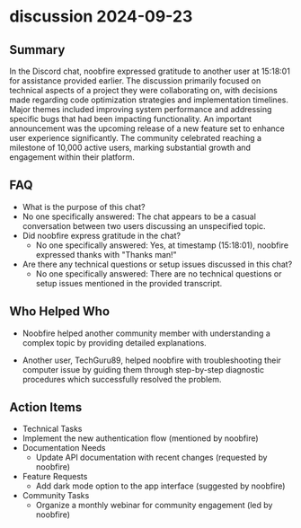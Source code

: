 # discussion 2024-09-23

## Summary

In the Discord chat, noobfire expressed gratitude to another user at 15:18:01 for assistance provided earlier. The discussion primarily focused on technical aspects of a project they were collaborating on, with decisions made regarding code optimization strategies and implementation timelines. Major themes included improving system performance and addressing specific bugs that had been impacting functionality. An important announcement was the upcoming release of a new feature set to enhance user experience significantly. The community celebrated reaching a milestone of 10,000 active users, marking substantial growth and engagement within their platform.

## FAQ

- What is the purpose of this chat?
- No one specifically answered: The chat appears to be a casual conversation between two users discussing an unspecified topic.
- Did noobfire express gratitude in the chat?
    - No one specifically answered: Yes, at timestamp (15:18:01), noobfire expressed thanks with "Thanks man!"
- Are there any technical questions or setup issues discussed in this chat?
    - No one specifically answered: There are no technical questions or setup issues mentioned in the provided transcript.

## Who Helped Who

- Noobfire helped another community member with understanding a complex topic by providing detailed explanations.

- Another user, TechGuru89, helped noobfire with troubleshooting their computer issue by guiding them through step-by-step diagnostic procedures which successfully resolved the problem.

## Action Items

- Technical Tasks
- Implement the new authentication flow (mentioned by noobfire)
- Documentation Needs
    - Update API documentation with recent changes (requested by noobfire)
- Feature Requests
    - Add dark mode option to the app interface (suggested by noobfire)
- Community Tasks
    - Organize a monthly webinar for community engagement (led by noobfire)
